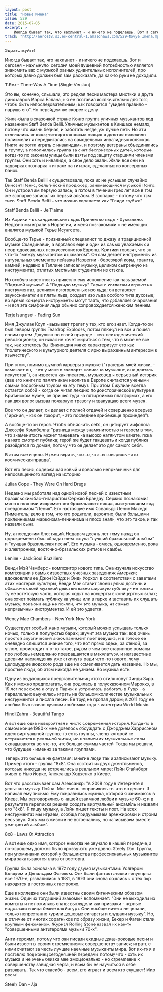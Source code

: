 ```yaml
---
layout: post
title: "Новые Имена"
issue: 529
date: 2015-07-05
excerpt: >
    Иногда бывает так, что нахлынет - и ничего не поделаешь. Вот и сегодня - нахлынуло; сегодня моей душевной потребностью является знакомить вас с музыкой разных удивительных исполнителей, про которых давно должен был вам рассказать, да как-то руки не доходили.
track: "http://aerost8.s3.eu-central-1.amazonaws.com/529-Novye Imena.mp3"
---
```


Здравствуйте!

Иногда бывает так, что нахлынет - и ничего не поделаешь. Вот и сегодня - нахлынуло; сегодня моей душевной потребностью является знакомить вас с музыкой разных удивительных исполнителей, про которых давно должен был вам рассказать, да как-то руки не доходили.

T.Rex - There Was A Time (Single Version)

Это вы, конечно, слышали; это редкая песни мастера мистики и друга динозавров Марка Болана, и я ее поставил исключительно для того, чтобы быть непоследовательным; как говорится "увидел правило - нарушь его". Но перейдем же скорее к делу.

Жила-была в сказочной стране Конго группа уличных музыкантов под названием Staff Benda Belili. Уличных музыкантов в Киншасе немало, потому что жизнь бедная, и работать негде, уж лучше петь. Но эти отличались от всех; четверо основных певцов в детстве пережили полиомелит и передвигались на самодельных инвалидных колясках. Никто не хотел играть с инвалидами, и поэтому ветераны объединились в группу; а пополнялась группа за счет беспризорных детей, которые когда-то по законам улицы были взяты под защиту старшими членами группы. Они хоть и инвалиды, а свое дело знали. Жили все они на задворках зоопарка и играли на гитарах, сделанных из консервных банок.

Так Staff Benda Belili и существовали, пока их не услышал случайно Винсент Кенис, бельгийский продюсер, занимающийся музыкой Конго. Он и устроил им первую запись; а потом в течении трех лет все в том же зоопарке записал их первый альбом. В зоопарке - потому что там тихо. Staff Benda Belili - что можно перевести как "Гляди глубже".

Staff Benda Belili - Je T'aime

Из Африки - в скандинавские льды. Причем во льды - буквально. Недавно мы играли в Норвегии, и меня познакомили с не имеющих аналогов музыкой Терье Исунгсета.

Вообще-то Терье - признанный специалист по джазу и традиционной музыке Скандинавии, а вдобавок еще и один из самых уважаемых и неортодоксальных перкуссионистов Европы. Критики говорят, что он что-то "между музыкантом и шаманом". Он сам делает инструменты из натуральных элементов пейзажа Норвегии - березовой коры, гранита, камней; недавно в Таллине записал музыку, целиком сыгранную на инструментах, отлитых местными студентами из стекла.

Но особую известность принесло ему исполнение так называемой "Ледяной музыки". А "Ледяную музыку" Терье с коллегами играют на инструментах, целиком изготовленных изо льда; он вставляет звукосниматели в плиты льда, создает изо льда особого типа духовые; во время концерта инструменты могут таять, что добавляет очарования - и вся эта симфония льда обычно сопровождается женским пением.

Terje Isungset - Fading Sun

Имя Джулиан Коуп - вызывает трепет у тех, кто его знает. Когда-то он был певцом группы Teardrop Explodes, потом плюнул на все и пошел своим путем. Джулиан по своей природе - нео-психоделический революционер; он никак не хочет мириться с тем, что в мире не все так, как хотелось бы. Википедия мягко характеризует его как "политического и культурного деятеля с ярко выраженным интересом к язычеству".

При этом, помимо шумной карьеры в музыке ("трагедия моей жизни, - замечает он, - что у меня в паспорте написано музыкант, а не деятель искусства"), он известен как писатель, музыковед и серьезный историк (две его книги по памятникам неолита в Европе считаются учеными самым подробным трудом на эту тему). При этом Джулиан всегда остается собой - когда он читал лекцию по доисторической культуре в Британском музее, он пришел туда на пятидюймых платформах, а его лак для волос вызвал пожарную тревогу и эвакуацию всего музея.

Все что он делает, он делает с полной отдачей и совершенно всерьез ("ирония, - как он говорит, - это последнее прибежище прохиндея").

А вообще-то он герой. Чтобы объяснить себя, он цитирует мифолога Джозефа Кэмпбелла: "разница между знаменитостью и героем в том, что знаменитость может танцевать на высоко натянутом канате, пока на него смотрит публика; герой же будет танцевать и когда публика разойдется по домам, потому что он делает это для самого себя.

В этом все и дело. Нужно верить, что то, что ты говоришь - это космическая правда".

Вот его песня, содержащая новый и довольно непривычный для непосвященного взгляд на историю.

Julian Cope - They Were On Hard Drugs

Недавно мы работали над одной новой песней с известным бразильским бас-гитаристом Сержио Брандау. Сержио познакомил меня с песнями искрометного бразильского певца, выступающим под псевдонимом "Ленин". Его настоящее имя Освальдо Ленин Македо Пиментель; дело в том, что его родители, вероятно, были большими поклонниками марксизма-ленинизма и плохо знали, что это такое, и так назвали сына.

Ну, а псевдоним блестящий. Недаром десять лет тому назад он одновременно был обладателем титула "лучший бразильский альбом" и "лучшая бразильская песня". Его музыка - смесь, одновременно, рока и электроники, восточно-бразильских ритмов и самбы.

Lenine - Jack Soul Braziliero

Венди Мэй Чамберс - композитор нового типа. Она изучала искусство композиции в самых известных учебных заведениях Америки; вдохновляли ее Джон Кэйдж и Энди Уорхол; в соответствии с заветами этих мастеров культуры, Венди Мэй ставит своей целью достичь и обволочь своей музыкой действительно широкую публику - не только ту ее эстетскую часть, которая ходит на концерты в конйцертных залах; она хочет поймать публику на улице или в парке и заставить их слушать музыку, пока они еще не поняли, что это музыка, на самых непривычных инструментах. И ей это удается.

Wendy Mae Chambers - New York New York

Существует особый жанр музыки, который можно услышать только ночью, только в полупустых барах; звучит эта музыка так: под очень простой акустический аккомпанимент поет девушка, и в голосе ее очевидно слышится знание того, что вот прямо здесь, за стеной, за углом, происходит что-то такое, рядом с чем все старинные романы про любовь немедленно превращаются в макулатуру, и неизвестные древним наслаждения уже откинуты ради чего-то нового, чему целомудрие людского рода еще не осмеливается дать название. Но мы, простые люди, об этом никогда не узнаем. Но музыка есть.

Одну из выдающихся представительниц этого стиля зовут Хинди Зара. Как и можно предполагать, она родилась в полусказочном Марокко, в 15 лет переехала к отцу в Париж и устроилась работать в Лувр - а параллельно выучилась играть на большом количестве музыкальных инструментов и писала песни. Ее труд не пропал даром; в 2011 году ее альбом был назван лучшим альбомом года в категории World Music.

Hindi Zahra - Beautiful Tango

А вот еще одна невероятная и чисто современная история. Когда-то в самом конце 1980-х мне довелось обсуждать с Джорджем Харрисоном идею виртуальной группы; то есть группы, члены которой не встречаются в реальной жизни, но в записи их музыкальные силы складываются во что-то, что больше суммы частей. Тогда мы решили, что будущее - именно за такими группами.

Теперь это больше не фантазия: многие люди так и записывают музыку. Пример этого - группа "8х8". Она состоит из двух джентльменов, которые никогда не встречались в реальном мире: Лэйн Стайнберг живет в Нью Йорке, Александр Ходченко в Киеве.

Вот что рассказывает сам Александр: "в 2008 году в Интернете я услышал музыку Лэйна. Мне очень понравилось то, что он делает. Я написал ему письмо. Ему понравилась музыка, которой я занимаюсь в Киеве. Мы разговорились о нашей взаимной любви к музыке 60-х; и в результате переписки решили создать виртуальный ансамбль и назвали его "8х8". Я пишу музыку, а Лэйн пишет тексты и поет. На всех инструментах мы играем, сообща придумываем аранжировки и строим весь звук. Хоть мы в жизни и не встречались, но записываем вместе уже третий альбом".

8x8 - Laws Of Attraction

А вот еще одно имя, которое никогда не звучало в нашей передаче, а по-хорошему должно было прозвучать уже давно. Steely Dan. Группа, при упоминании которой у большинства профессиональных музыкантов мира закатываются глаза от восторга.

Группа была основана в 1972 году двумя музыкантами: Уолтером Бекером и Дональдом Фагеном. Они были фантастически популярны все 1970-е, развалились в 1981, в 1993 они снова сошлись и с тех пор находятся в постоянных гастролях.

Еще в колледже они были известны своим битническим образом жизни. Один их тогдашний знакомый вспоминает: "Они не выходили из комнаты и не ложились спать; выглядели как призраки - черные водолазки и лица белые как йогурт. Они вообще ничего не делали, только непрестанно курили дешевые сигареты и слушали музыку". Но, в отличие от многих соратников по образу жизни, Бекер и Фаген стали крупным феноменом. Журнал Rolling Stone назвал их как-то "совершенными антигероями музыки 70-х".

Анти-героями, потому что они писали ехидные джаз-роковые песни и были известны своим стремлением к совершенству записи; играть с ними считают за честь лучшие наемные музыканты мира. Вот их-то я и поставлю под конец сегодняшней передачи, потому что - хоть их музыка и не очень близка мне эмоционально - но стремление к совершенству завидная черта, и всем бы ее научиться в себе развивать. Так что спасибо - всем, кто играет и всем кто слушает! Мир всем!

Steely Dan - Aja
